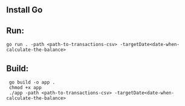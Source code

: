 ## Install Go

## Run: 
`go run . -path <path-to-transactions-csv> -targetDate<date-when-calculate-the-balance>`

## Build:
```
 go build -o app .
 chmod +x app
 ./app -path <path-to-transactions-csv> -targetDate<date-when-calculate-the-balance>
```
